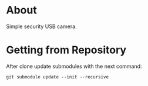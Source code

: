# About

Simple security USB camera.

# Getting from Repository

After clone update submodules with the next command:

```
git submodule update --init --recursive
```
